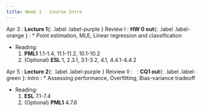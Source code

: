 ```yaml
---
title: Week 1 - Course Intro
---
```


Apr 3
: **Lecture 1**{: .label .label-purple } Review I 
  : **HW 0 out**{: .label .label-orange }
: * Point estimation, MLE, Linear regression and classification
  * Reading:
      1. **PML1** 1.1-1.4, 11.1-11.2, 10.1-10.2
      1. (Optional) **ESL** 1, 2.3.1, 3.1-3.2, 4.1, 4.4.1-4.4.2

Apr 5
: **Lecture 2**{: .label .label-purple } Reiview II
  : &nbsp;
: **CQ1 out**{: .label .label-green }: Intro
: * Assessing performance, Overfitting, Bias-variance tradeoff
  * Reading:
      1. **ESL** 7.1-7.4
      1. (Optional) **PML1** 4.7.6